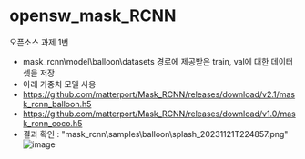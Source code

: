 # opensw_mask_RCNN
오픈소스 과제 1번
- mask_rcnn\model\balloon\datasets 경로에 제공받은 train, val에 대한 데이터셋을 저장
- 아래 가중치 모델 사용
- https://github.com/matterport/Mask_RCNN/releases/download/v2.1/mask_rcnn_balloon.h5
- https://github.com/matterport/Mask_RCNN/releases/download/v1.0/mask_rcnn_coco.h5
- 결과 확인 : "mask_rcnn\samples\balloon\splash_20231121T224857.png"
![image](https://github.com/mungsil/opensw_mask_RCNN/assets/107127451/66d2c251-1dce-4790-aaaa-5ac42e3ae3f9)

